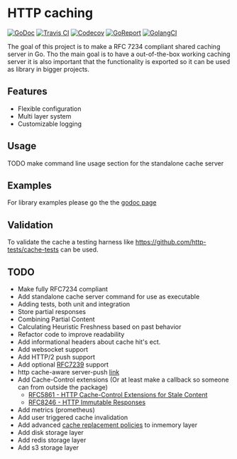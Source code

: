 # HTTP caching

[![GoDoc](https://godoc.org/github.com/dylandreimerink/sharedhttpcache?status.svg)](https://godoc.org/github.com/dylandreimerink/sharedhttpcache)
[![Travis CI](https://api.travis-ci.com/dylandreimerink/sharedhttpcache.svg?branch=master)](https://travis-ci.com/dylandreimerink/sharedhttpcache)
[![Codecov](https://codecov.io/gh/dylandreimerink/sharedhttpcache/branch/master/graph/badge.svg)](https://codecov.io/gh/dylandreimerink/sharedhttpcache)
[![GoReport](https://goreportcard.com/badge/github.com/dylandreimerink/sharedhttpcache)](https://goreportcard.com/report/github.com/dylandreimerink/sharedhttpcache)
[![GolangCI](https://golangci.com/badges/github.com/golangci/golangci-lint.svg)](https://golangci.com/r/github.com/dylandreimerink/sharedhttpcache)

The goal of this project is to make a RFC 7234 compliant shared caching server in Go. Tho the main goal is to have a out-of-the-box working caching server it is also important that the functionality is exported so it can be used as library in bigger projects.

## Features

- Flexible configuration
- Multi layer system
- Customizable logging

## Usage

TODO make command line usage section for the standalone cache server

## Examples

For library examples please go the the [godoc page](https://godoc.org/github.com/dylandreimerink/sharedhttpcache)

## Validation

To validate the cache a testing harness like https://github.com/http-tests/cache-tests can be used.

## TODO

- Make fully RFC7234 compliant
- Add standalone cache server command for use as executable
- Adding tests, both unit and integration
- Store partial responses
- Combining Partial Content
- Calculating Heuristic Freshness based on past behavior
- Refactor code to improve readability
- Add informational headers about cache hit's ect.
- Add websocket support
- Add HTTP/2 push support
- Add optional [RFC7239](https://tools.ietf.org/html/rfc7239) support
- http cache-aware server-push [link](https://github.com/h2o/h2o/issues/421)
- Add Cache-Control extensions (Or at least make a callback so someone can from outside the package)
  - [RFC5861 - HTTP Cache-Control Extensions for Stale Content](https://tools.ietf.org/html/rfc5861)
  - [RFC8246 - HTTP Immutable Responses](https://tools.ietf.org/html/rfc8246)
- Add metrics (prometheus)
- Add user triggered cache invalidation
- Add advanced [cache replacement policies](https://en.wikipedia.org/wiki/Cache_replacement_policies) to inmemory layer
- Add disk storage layer
- Add redis storage layer
- Add s3 storage layer
